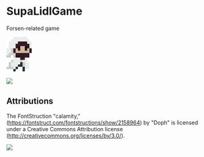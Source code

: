 # SupaLidlGame

Forsen-related game

![](./Assets/Sprites/Characters/forsen2-portrait.png)

![](https://i.ibb.co/t367kD4/baj.gif)

## Attributions

The FontStruction "calamity,"
(https://fontstruct.com/fontstructions/show/2158964) by "Doph" is licensed
under a Creative Commons Attribution license
(http://creativecommons.org/licenses/by/3.0/).

![](https://i.redd.it/fcy6t049yzr91.png)
